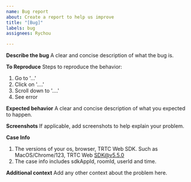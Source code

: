 ```yaml
---
name: Bug report
about: Create a report to help us improve
title: "[Bug]"
labels: bug
assignees: Rychou

---
```


**Describe the bug**
A clear and concise description of what the bug is.

**To Reproduce**
Steps to reproduce the behavior:
1. Go to '...'
2. Click on '....'
3. Scroll down to '....'
4. See error

**Expected behavior**
A clear and concise description of what you expected to happen.

**Screenshots**
If applicable, add screenshots to help explain your problem.

**Case Info**
1. The versions of your os, browser, TRTC Web SDK. Such as MacOS/Chrome/123, TRTC Web SDK@v5.5.0
2. The case info includes sdkAppId, roomId, userId and time.

**Additional context**
Add any other context about the problem here.

